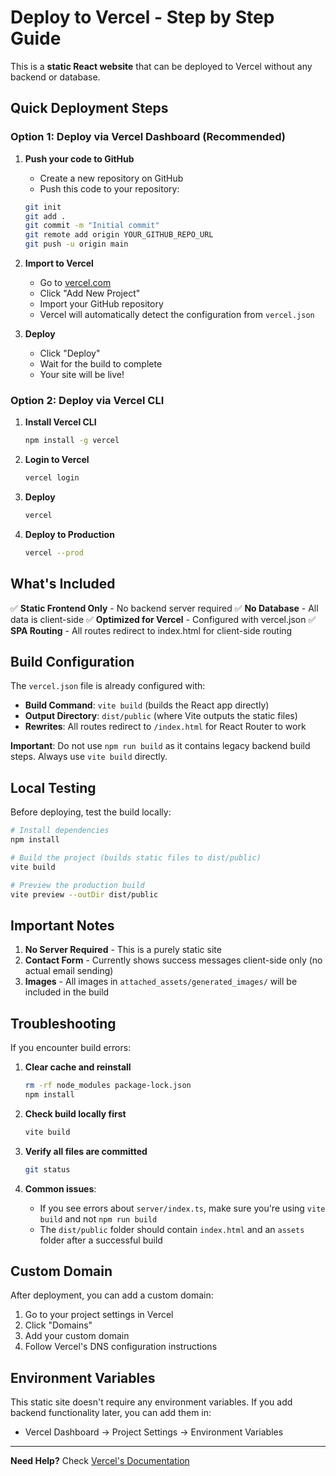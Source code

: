 # Deploy to Vercel - Step by Step Guide

This is a **static React website** that can be deployed to Vercel without any backend or database.

## Quick Deployment Steps

### Option 1: Deploy via Vercel Dashboard (Recommended)

1. **Push your code to GitHub**
   - Create a new repository on GitHub
   - Push this code to your repository:
   ```bash
   git init
   git add .
   git commit -m "Initial commit"
   git remote add origin YOUR_GITHUB_REPO_URL
   git push -u origin main
   ```

2. **Import to Vercel**
   - Go to [vercel.com](https://vercel.com)
   - Click "Add New Project"
   - Import your GitHub repository
   - Vercel will automatically detect the configuration from `vercel.json`

3. **Deploy**
   - Click "Deploy"
   - Wait for the build to complete
   - Your site will be live!

### Option 2: Deploy via Vercel CLI

1. **Install Vercel CLI**
   ```bash
   npm install -g vercel
   ```

2. **Login to Vercel**
   ```bash
   vercel login
   ```

3. **Deploy**
   ```bash
   vercel
   ```

4. **Deploy to Production**
   ```bash
   vercel --prod
   ```

## What's Included

✅ **Static Frontend Only** - No backend server required
✅ **No Database** - All data is client-side
✅ **Optimized for Vercel** - Configured with vercel.json
✅ **SPA Routing** - All routes redirect to index.html for client-side routing

## Build Configuration

The `vercel.json` file is already configured with:
- **Build Command**: `vite build` (builds the React app directly)
- **Output Directory**: `dist/public` (where Vite outputs the static files)
- **Rewrites**: All routes redirect to `/index.html` for React Router to work

**Important**: Do not use `npm run build` as it contains legacy backend build steps. Always use `vite build` directly.

## Local Testing

Before deploying, test the build locally:

```bash
# Install dependencies
npm install

# Build the project (builds static files to dist/public)
vite build

# Preview the production build
vite preview --outDir dist/public
```

## Important Notes

1. **No Server Required** - This is a purely static site
2. **Contact Form** - Currently shows success messages client-side only (no actual email sending)
3. **Images** - All images in `attached_assets/generated_images/` will be included in the build

## Troubleshooting

If you encounter build errors:

1. **Clear cache and reinstall**
   ```bash
   rm -rf node_modules package-lock.json
   npm install
   ```

2. **Check build locally first**
   ```bash
   vite build
   ```

3. **Verify all files are committed**
   ```bash
   git status
   ```

4. **Common issues**:
   - If you see errors about `server/index.ts`, make sure you're using `vite build` and not `npm run build`
   - The `dist/public` folder should contain `index.html` and an `assets` folder after a successful build

## Custom Domain

After deployment, you can add a custom domain:
1. Go to your project settings in Vercel
2. Click "Domains"
3. Add your custom domain
4. Follow Vercel's DNS configuration instructions

## Environment Variables

This static site doesn't require any environment variables. If you add backend functionality later, you can add them in:
- Vercel Dashboard → Project Settings → Environment Variables

---

**Need Help?** Check [Vercel's Documentation](https://vercel.com/docs)
